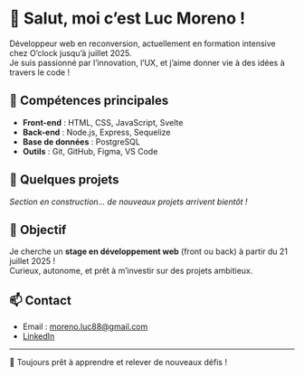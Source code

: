 # 👋 Salut, moi c’est Luc Moreno !

Développeur web en reconversion, actuellement en formation intensive chez O’clock jusqu’à juillet 2025.  
Je suis passionné par l’innovation, l’UX, et j’aime donner vie à des idées à travers le code !

## 🚀 Compétences principales

- **Front-end** : HTML, CSS, JavaScript, Svelte
- **Back-end** : Node.js, Express, Sequelize
- **Base de données** : PostgreSQL
- **Outils** : Git, GitHub, Figma, VS Code

## 📂 Quelques projets

*Section en construction… de nouveaux projets arrivent bientôt !*

## 🎯 Objectif

Je cherche un **stage en développement web** (front ou back) à partir du 21 juillet 2025 !  
Curieux, autonome, et prêt à m’investir sur des projets ambitieux.

## 📫 Contact

- Email : moreno.luc88@gmail.com
- [LinkedIn](https://linkedin.com/in/luc-moreno)

---

🌱 Toujours prêt à apprendre et relever de nouveaux défis !
